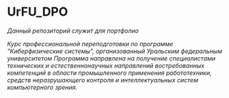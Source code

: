 # UrFU_DPO

_Данный репозиторий служит для портфолио_

_Курс профессиональной переподготовки по программе "Киберфизические системы", организованный Уральским федеральным университетом_
_Программа направлена на получение специалистами технических и естественнонаучных направлений востребованных компетенций в области промышленного применения робототехники, средств неразрушающего контроля и интеллектуальных систем компьютерного зрения._

